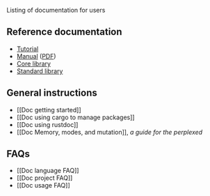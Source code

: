 Listing of documentation for users

## Reference documentation

* [Tutorial](http://doc.rust-lang.org/doc/tutorial.html)
* [Manual](http://doc.rust-lang.org/doc/rust.html) ([PDF](http://doc.rust-lang.org/doc/rust.pdf))
* [Core library](http://doc.rust-lang.org/doc/core/index.html)
* [Standard library](http://doc.rust-lang.org/doc/std/index.html)

## General instructions

* [[Doc getting started]]
* [[Doc using cargo to manage packages]]
* [[Doc using rustdoc]]
* [[Doc Memory, modes, and mutation]], _a guide for the perplexed_

## FAQs

* [[Doc language FAQ]]
* [[Doc project FAQ]]
* [[Doc usage FAQ]]
